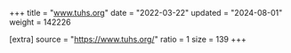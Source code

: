 +++
title = "www.tuhs.org"
date = "2022-03-22"
updated = "2024-08-01"
weight = 142226

[extra]
source = "https://www.tuhs.org/"
ratio = 1
size = 139
+++
